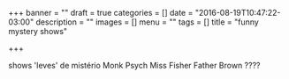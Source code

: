 +++
banner = ""
draft = true
categories = []
date = "2016-08-19T10:47:22-03:00"
description = ""
images = []
menu = ""
tags = []
title = "funny mystery shows"

+++

shows 'leves' de mistério
Monk
Psych
Miss Fisher
Father Brown
????

<!--more-->
